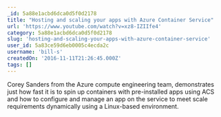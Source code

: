 ```yaml
---
_id: 5a88e1acbd6dca0d5f0d2178
title: "Hosting and scaling your apps with Azure Container Service"
url: 'https://www.youtube.com/watch?v=xz8-IZIIfe4'
category: 5a88e1acbd6dca0d5f0d2178
slug: 'hosting-and-scaling-your-apps-with-azure-container-service'
user_id: 5a83ce59d6eb0005c4ecda2c
username: 'bill-s'
createdOn: '2016-11-11T21:26:45.000Z'
tags: []
---
```


Corey Sanders from the Azure compute engineering team, demonstrates just how fast it is to spin up containers with pre-installed apps using ACS and how to configure and manage an app on the service to meet scale requirements dynamically using a Linux-based environment. 
